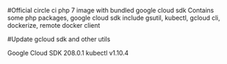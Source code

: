 #Official circle ci php 7 image with bundled google cloud sdk
Contains some php packages, google cloud sdk include gsutil, kubectl, gcloud cli, dockerize, remote docker client

#Update gcloud sdk and other utils

Google Cloud SDK 208.0.1
kubectl v1.10.4